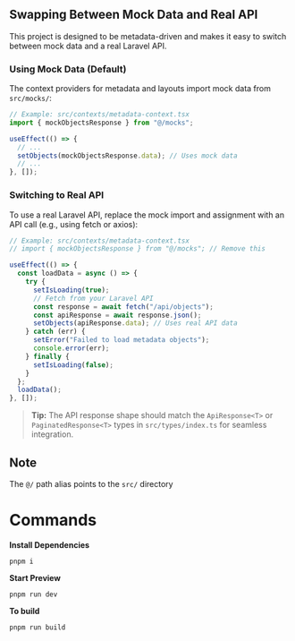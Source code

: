 ## Swapping Between Mock Data and Real API

This project is designed to be metadata-driven and makes it easy to switch between mock data and a real Laravel API.

### Using Mock Data (Default)

The context providers for metadata and layouts import mock data from `src/mocks/`:

```ts
// Example: src/contexts/metadata-context.tsx
import { mockObjectsResponse } from "@/mocks";

useEffect(() => {
  // ...
  setObjects(mockObjectsResponse.data); // Uses mock data
  // ...
}, []);
```

### Switching to Real API

To use a real Laravel API, replace the mock import and assignment with an API call (e.g., using fetch or axios):

```ts
// Example: src/contexts/metadata-context.tsx
// import { mockObjectsResponse } from "@/mocks"; // Remove this

useEffect(() => {
  const loadData = async () => {
    try {
      setIsLoading(true);
      // Fetch from your Laravel API
      const response = await fetch("/api/objects");
      const apiResponse = await response.json();
      setObjects(apiResponse.data); // Uses real API data
    } catch (err) {
      setError("Failed to load metadata objects");
      console.error(err);
    } finally {
      setIsLoading(false);
    }
  };
  loadData();
}, []);
```

> **Tip:** The API response shape should match the `ApiResponse<T>` or `PaginatedResponse<T>` types in `src/types/index.ts` for seamless integration.

## Note

The `@/` path alias points to the `src/` directory

# Commands

**Install Dependencies**

```shell
pnpm i
```

**Start Preview**

```shell
pnpm run dev
```

**To build**

```shell
pnpm run build
```
